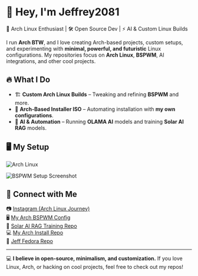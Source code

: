 # 👋 Hey, I'm Jeffrey2081  

🚀 Arch Linux Enthusiast | 🛠 Open Source Dev | ⚡ AI & Custom Linux Builds  

I run **Arch BTW**, and I love creating Arch-based projects, custom setups, and experimenting with **minimal, powerful, and futuristic** Linux configurations. My repositories focus on **Arch Linux**, **BSPWM**, AI integrations, and other cool projects.  

## 🔥 What I Do  
- 🏗️ **Custom Arch Linux Builds** – Tweaking and refining **BSPWM** and more.  
- 📀 **Arch-Based Installer ISO** – Automating installation with **my own configurations**.  
- 🤖 **AI & Automation** – Running **OLAMA AI** models and training **Solar AI RAG** models.  

## 🖥️ My Setup  
![Arch Linux](https://upload.wikimedia.org/wikipedia/commons/thumb/1/13/Arch_Linux_%22Crystal%22_icon.svg/128px-Arch_Linux_%22Crystal%22_icon.svg.png)  

![BSPWM Setup Screenshot](https://github.com/Jeffrey2081/arch-bspwm/blob/main/screenshots/bspwm-setup.png?raw=true)

## 🔗 Connect with Me  
📷 [Instagram (Arch Linux Journey)](https://www.instagram.com/jeffrey__2081/)  
🖥️ [My Arch BSPWM Config](https://github.com/Jeffrey2081/arch-bspwm)  
🤖 [Solar AI RAG Training Repo](https://github.com/Jeffrey2081/Solar-AI-RAG-Training)  
💻 [My Arch Install Repo](https://github.com/Jeffrey2081/arch-install)  
🐧 [Jeff Fedora Repo](https://github.com/Jeffrey2081/Jeff-Fedora)  

---

💻 **I believe in open-source, minimalism, and customization.** If you love Linux, Arch, or hacking on cool projects, feel free to check out my repos!  
